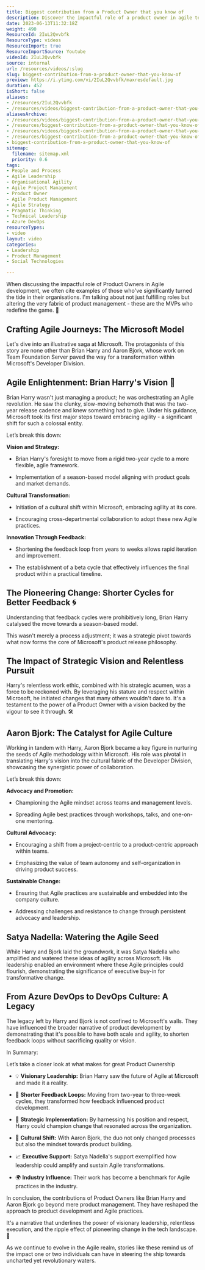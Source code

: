 ```yaml
---
title: Biggest contribution from a Product Owner that you know of
description: Discover the impactful role of a product owner in agile teams as Martin Hinshelwood shares a remarkable contribution that inspires product vision.
date: 2023-06-13T11:32:18Z
weight: 490
ResourceId: 2IuL2Qvvbfk
ResourceType: videos
ResourceImport: true
ResourceImportSource: Youtube
videoId: 2IuL2Qvvbfk
source: internal
url: /resources/videos/:slug
slug: biggest-contribution-from-a-product-owner-that-you-know-of
preview: https://i.ytimg.com/vi/2IuL2Qvvbfk/maxresdefault.jpg
duration: 452
isShort: false
aliases:
- /resources/2IuL2Qvvbfk
- /resources/videos/biggest-contribution-from-a-product-owner-that-you-know-of
aliasesArchive:
- /resources/videos/biggest-contribution-from-a-product-owner-that-you-know-of
- /resources/biggest-contribution-from-a-product-owner-that-you-know-of
- /resources/videos/biggest-contribution-from-a-product-owner-that-you-know-of-
- /resources/biggest-contribution-from-a-product-owner-that-you-know-of-
- biggest-contribution-from-a-product-owner-that-you-know-of
sitemap:
  filename: sitemap.xml
  priority: 0.6
tags:
- People and Process
- Agile Leadership
- Organisational Agility
- Agile Project Management
- Product Owner
- Agile Product Management
- Agile Strategy
- Pragmatic Thinking
- Technical Leadership
- Azure DevOps
resourceTypes:
- video
layout: video
categories:
- Leadership
- Product Management
- Social Technologies

---
```

When discussing the impactful role of Product Owners in Agile development, we often cite examples of those who've significantly turned the tide in their organisations. I'm talking about not just fulfilling roles but altering the very fabric of product management - these are the MVPs who redefine the game. 🌟 

## Crafting Agile Journeys: The Microsoft Model 

Let's dive into an illustrative saga at Microsoft. The protagonists of this story are none other than Brian Harry and Aaron Bjork, whose work on Team Foundation Server paved the way for a transformation within Microsoft's Developer Division. 

## Agile Enlightenment: Brian Harry's Vision 🔑 

Brian Harry wasn't just managing a product; he was orchestrating an Agile revolution. He saw the clunky, slow-moving behemoth that was the two-year release cadence and knew something had to give. Under his guidance, Microsoft took its first major steps toward embracing agility - a significant shift for such a colossal entity. 

Let’s break this down: 

**Vision and Strategy:** 

- Brian Harry's foresight to move from a rigid two-year cycle to a more flexible, agile framework. 

- Implementation of a season-based model aligning with product goals and market demands. 

**Cultural Transformation:** 

- Initiation of a cultural shift within Microsoft, embracing agility at its core. 

- Encouraging cross-departmental collaboration to adopt these new Agile practices. 

**Innovation Through Feedback:** 

- Shortening the feedback loop from years to weeks allows rapid iteration and improvement. 

- The establishment of a beta cycle that effectively influences the final product within a practical timeline. 

## The Pioneering Change: Shorter Cycles for Better Feedback 🌀 

Understanding that feedback cycles were prohibitively long, Brian Harry catalysed the move towards a season-based model.  

This wasn't merely a process adjustment; it was a strategic pivot towards what now forms the core of Microsoft's product release philosophy. 

## The Impact of Strategic Vision and Relentless Pursuit 

Harry's relentless work ethic, combined with his strategic acumen, was a force to be reckoned with. By leveraging his stature and respect within Microsoft, he initiated changes that many others wouldn't dare to. It's a testament to the power of a Product Owner with a vision backed by the vigour to see it through. 🛠️ 

## Aaron Bjork: The Catalyst for Agile Culture 

Working in tandem with Harry, Aaron Bjork became a key figure in nurturing the seeds of Agile methodology within Microsoft. His role was pivotal in translating Harry's vision into the cultural fabric of the Developer Division, showcasing the synergistic power of collaboration. 

Let’s break this down: 

**Advocacy and Promotion:** 

- Championing the Agile mindset across teams and management levels. 

- Spreading Agile best practices through workshops, talks, and one-on-one mentoring. 

**Cultural Advocacy:** 

- Encouraging a shift from a project-centric to a product-centric approach within teams. 

- Emphasizing the value of team autonomy and self-organization in driving product success. 

**Sustainable Change:** 

- Ensuring that Agile practices are sustainable and embedded into the company culture. 

- Addressing challenges and resistance to change through persistent advocacy and leadership. 

## Satya Nadella: Watering the Agile Seed 

While Harry and Bjork laid the groundwork, it was Satya Nadella who amplified and watered these ideas of agility across Microsoft. His leadership enabled an environment where these Agile principles could flourish, demonstrating the significance of executive buy-in for transformative change. 

## From Azure DevOps to DevOps Culture: A Legacy 

The legacy left by Harry and Bjork is not confined to Microsoft's walls. They have influenced the broader narrative of product development by demonstrating that it's possible to have both scale and agility, to shorten feedback loops without sacrificing quality or vision. 

In Summary:   

Let’s take a closer look at what makes for great Product Ownership 

- 💡 **Visionary Leadership:** Brian Harry saw the future of Agile at Microsoft and made it a reality. 

- 🔄 **Shorter Feedback Loops:** Moving from two-year to three-week cycles, they transformed how feedback influenced product development. 

- 🎯 **Strategic Implementation:** By harnessing his position and respect, Harry could champion change that resonated across the organization. 

- 🌱 **Cultural Shift:** With Aaron Bjork, the duo not only changed processes but also the mindset towards product building. 

- 📈 **Executive Support:** Satya Nadella's support exemplified how leadership could amplify and sustain Agile transformations. 

- 🌍 **Industry Influence:** Their work has become a benchmark for Agile practices in the industry. 

In conclusion, the contributions of Product Owners like Brian Harry and Aaron Bjork go beyond mere product management. They have reshaped the approach to product development and Agile practices.

It's a narrative that underlines the power of visionary leadership, relentless execution, and the ripple effect of pioneering change in the tech landscape. 🚀 

As we continue to evolve in the Agile realm, stories like these remind us of the impact one or two individuals can have in steering the ship towards uncharted yet revolutionary waters.
